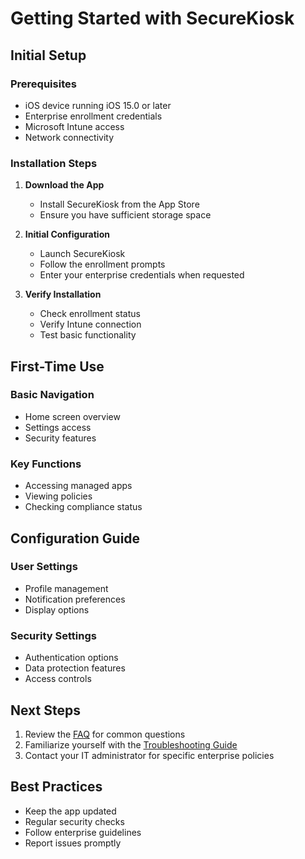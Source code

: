 # Getting Started with SecureKiosk

## Initial Setup

### Prerequisites
- iOS device running iOS 15.0 or later
- Enterprise enrollment credentials
- Microsoft Intune access
- Network connectivity

### Installation Steps

1. **Download the App**
   - Install SecureKiosk from the App Store
   - Ensure you have sufficient storage space

2. **Initial Configuration**
   - Launch SecureKiosk
   - Follow the enrollment prompts
   - Enter your enterprise credentials when requested

3. **Verify Installation**
   - Check enrollment status
   - Verify Intune connection
   - Test basic functionality

## First-Time Use

### Basic Navigation
- Home screen overview
- Settings access
- Security features

### Key Functions
- Accessing managed apps
- Viewing policies
- Checking compliance status

## Configuration Guide

### User Settings
- Profile management
- Notification preferences
- Display options

### Security Settings
- Authentication options
- Data protection features
- Access controls

## Next Steps

1. Review the [FAQ](faq.md) for common questions
2. Familiarize yourself with the [Troubleshooting Guide](troubleshooting.md)
3. Contact your IT administrator for specific enterprise policies

## Best Practices

- Keep the app updated
- Regular security checks
- Follow enterprise guidelines
- Report issues promptly
